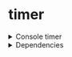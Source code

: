 # timer

<details>
  <summary>Console timer</summary>

  ```
             ,---.           ,---.
            / /"`.\.--"""--./,'"\ \
            \ \    _       _    / /
             `./  / __   __ \  \,'
              /    /_O)_(_O\    \
              |  .-'  ___  `-.  |
           .--|       \_/       |--.
         ,'    \   \   |   /   /    `.
        /       `.  `--^--'  ,'       \
     .-"""""-.    `--.___.--'     .-"""""-.
.---/         \------------------/         \---.
| .-\         /------------------\         /-. |
| |  `-`--`--'                    `--'--'-'  | |
| |              ▞▀▖▞▀▖  ▛▀▘▞▀▖              | |
| |              ▌▞▌▚▄▘▐▌▙▄ ▚▄▌              | |
| |              ▛ ▌▌ ▌▗▖▖ ▌▖ ▌              | |
| |              ▝▀ ▝▀ ▝▘▝▀ ▝▀               | |
| |__________________________________________| |
|______________________________________________|
           )__________|__|__________(
          |            ||            |
          |____________||____________|
            ),-----.(      ),-----.(  hjw
          ,'   ==.   \    /   .==   `.
         /            )  (            \
         `==========='    `==========='
  ```
</details>


<details>
    <summary>Dependencies</summary>

    toilet
    boxes
    festival
    festvox-ru
    kdialog
</details>
